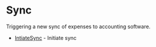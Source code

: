 # Sync

Triggering a new sync of expenses to accounting software.


* [IntiateSync](intiatesync.md) - Initiate sync